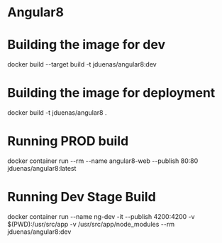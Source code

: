 # Angular8

# Building the image for dev
docker build --target build -t jduenas/angular8:dev

# Building the image for deployment
docker build -t jduenas/angular8 .

# Running PROD build
docker container run --rm --name angular8-web --publish 80:80 jduenas/angular8:latest

# Running Dev Stage Build
docker container run --name ng-dev -it --publish 4200:4200 -v $(PWD):/usr/src/app -v /usr/src/app/node_modules --rm jduenas/angular8:dev